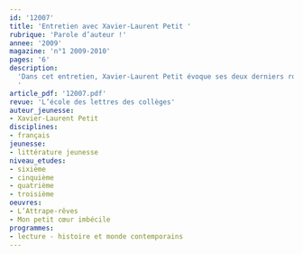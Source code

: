 ```yaml
---
id: '12007'
title: 'Entretien avec Xavier-Laurent Petit '
rubrique: 'Parole d’auteur !'
annee: '2009'
magazine: 'n°1 2009-2010'
pages: '6'
description: 
  'Dans cet entretien, Xavier-Laurent Petit évoque ses deux derniers romans, « L’Attrape-rêves » et « Mon petit cœur imbécile », mais aussi la lecture, l’écriture et la fragilité de l’adolescence.
  '
article_pdf: '12007.pdf'
revue: 'L’école des lettres des collèges'
auteur_jeunesse:
- Xavier-Laurent Petit
disciplines:
- français
jeunesse:
- littérature jeunesse
niveau_etudes:
- sixième
- cinquième
- quatrième
- troisième
oeuvres:
- L’Attrape-rêves
- Mon petit cœur imbécile
programmes:
- lecture - histoire et monde contemporains
---
```

